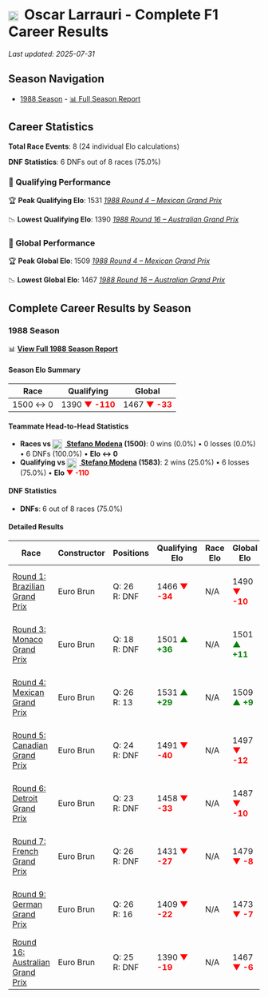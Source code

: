 # <img src="https://upload.wikimedia.org/wikipedia/commons/1/1a/Flag_of_Argentina.svg" alt="Argentina" width="20" height="auto" style="vertical-align: middle; margin-right: 5px;" onerror="this.outerHTML='🇦🇷'; this.style.marginRight='5px';"/> Oscar Larrauri - Complete F1 Career Results

*Last updated: 2025-07-31*

## Season Navigation

- [1988 Season](#1988-season) - [📊 Full Season Report](../seasons/1988-season-report)

## Career Statistics

**Total Race Events**: 8 (24 individual Elo calculations)

**DNF Statistics**: 6 DNFs out of 8 races (75.0%)

### 🏁 Qualifying Performance

🏆 **Peak Qualifying Elo**: 1531
   *[1988 Round 4 – Mexican Grand Prix](../seasons/1988-season-report#round-4-mexican-grand-prix)*

📉 **Lowest Qualifying Elo**: 1390
   *[1988 Round 16 – Australian Grand Prix](../seasons/1988-season-report#round-16-australian-grand-prix)*

### 🌟 Global Performance

🏆 **Peak Global Elo**: 1509
   *[1988 Round 4 – Mexican Grand Prix](../seasons/1988-season-report#round-4-mexican-grand-prix)*

📉 **Lowest Global Elo**: 1467
   *[1988 Round 16 – Australian Grand Prix](../seasons/1988-season-report#round-16-australian-grand-prix)*


## Complete Career Results by Season

### 1988 Season

📊 **[View Full 1988 Season Report](../seasons/1988-season-report)**

#### Season Elo Summary

| Race | Qualifying | Global |
|------|------------|--------|
| 1500 ↔ 0 | 1390 **<span style="color: red;">▼ -110</span>** | 1467 **<span style="color: red;">▼ -33</span>** |

#### Teammate Head-to-Head Statistics

- **Races vs [<img src="https://upload.wikimedia.org/wikipedia/commons/0/03/Flag_of_Italy.svg" alt="Italy" width="20" height="auto" style="vertical-align: middle; margin-right: 5px;" onerror="this.outerHTML='🇮🇹'; this.style.marginRight='5px';"/> Stefano Modena](stefano-modena) (1500)**: 0 wins (0.0%) • 0 losses (0.0%) • 6 DNFs (100.0%) • **Elo ↔ 0**
- **Qualifying vs [<img src="https://upload.wikimedia.org/wikipedia/commons/0/03/Flag_of_Italy.svg" alt="Italy" width="20" height="auto" style="vertical-align: middle; margin-right: 5px;" onerror="this.outerHTML='🇮🇹'; this.style.marginRight='5px';"/> Stefano Modena](stefano-modena) (1583)**: 2 wins (25.0%) • 6 losses (75.0%) • **Elo <span style="color: red;">▼ -110</span>**

#### DNF Statistics

- **DNFs**: 6 out of 8 races (75.0%)

#### Detailed Results

| Race | Constructor | Positions | Qualifying Elo | Race Elo | Global Elo | Teammate |
|------|-------------|-----------|----------------|----------|------------|----------|
| [Round 1: Brazilian Grand Prix](../seasons/1988-season-report#round-1-brazilian-grand-prix) | Euro Brun | Q: 26<br/>R: DNF | 1466 **<span style="color: red;">▼ -34</span>** | N/A | 1490 **<span style="color: red;">▼ -10</span>** | [<img src="https://upload.wikimedia.org/wikipedia/commons/0/03/Flag_of_Italy.svg" alt="Italy" width="20" height="auto" style="vertical-align: middle; margin-right: 5px;" onerror="this.outerHTML='🇮🇹'; this.style.marginRight='5px';"/> Stefano Modena](stefano-modena)<br/>Q: 24<br/>R: DNF |
| [Round 3: Monaco Grand Prix](../seasons/1988-season-report#round-3-monaco-grand-prix) | Euro Brun | Q: 18<br/>R: DNF | 1501 **<span style="color: green;">▲ +36</span>** | N/A | 1501 **<span style="color: green;">▲ +11</span>** | [<img src="https://upload.wikimedia.org/wikipedia/commons/0/03/Flag_of_Italy.svg" alt="Italy" width="20" height="auto" style="vertical-align: middle; margin-right: 5px;" onerror="this.outerHTML='🇮🇹'; this.style.marginRight='5px';"/> Stefano Modena](stefano-modena)<br/>Q: 999<br/>R: DNF |
| [Round 4: Mexican Grand Prix](../seasons/1988-season-report#round-4-mexican-grand-prix) | Euro Brun | Q: 26<br/>R: 13 | 1531 **<span style="color: green;">▲ +29</span>** | N/A | 1509 **<span style="color: green;">▲ +9</span>** | [<img src="https://upload.wikimedia.org/wikipedia/commons/0/03/Flag_of_Italy.svg" alt="Italy" width="20" height="auto" style="vertical-align: middle; margin-right: 5px;" onerror="this.outerHTML='🇮🇹'; this.style.marginRight='5px';"/> Stefano Modena](stefano-modena)<br/>Q: 999<br/>R: DNF |
| [Round 5: Canadian Grand Prix](../seasons/1988-season-report#round-5-canadian-grand-prix) | Euro Brun | Q: 24<br/>R: DNF | 1491 **<span style="color: red;">▼ -40</span>** | N/A | 1497 **<span style="color: red;">▼ -12</span>** | [<img src="https://upload.wikimedia.org/wikipedia/commons/0/03/Flag_of_Italy.svg" alt="Italy" width="20" height="auto" style="vertical-align: middle; margin-right: 5px;" onerror="this.outerHTML='🇮🇹'; this.style.marginRight='5px';"/> Stefano Modena](stefano-modena)<br/>Q: 15<br/>R: 12 |
| [Round 6: Detroit Grand Prix](../seasons/1988-season-report#round-6-detroit-grand-prix) | Euro Brun | Q: 23<br/>R: DNF | 1458 **<span style="color: red;">▼ -33</span>** | N/A | 1487 **<span style="color: red;">▼ -10</span>** | [<img src="https://upload.wikimedia.org/wikipedia/commons/0/03/Flag_of_Italy.svg" alt="Italy" width="20" height="auto" style="vertical-align: middle; margin-right: 5px;" onerror="this.outerHTML='🇮🇹'; this.style.marginRight='5px';"/> Stefano Modena](stefano-modena)<br/>Q: 19<br/>R: 12 |
| [Round 7: French Grand Prix](../seasons/1988-season-report#round-7-french-grand-prix) | Euro Brun | Q: 26<br/>R: DNF | 1431 **<span style="color: red;">▼ -27</span>** | N/A | 1479 **<span style="color: red;">▼ -8</span>** | [<img src="https://upload.wikimedia.org/wikipedia/commons/0/03/Flag_of_Italy.svg" alt="Italy" width="20" height="auto" style="vertical-align: middle; margin-right: 5px;" onerror="this.outerHTML='🇮🇹'; this.style.marginRight='5px';"/> Stefano Modena](stefano-modena)<br/>Q: 20<br/>R: 14 |
| [Round 9: German Grand Prix](../seasons/1988-season-report#round-9-german-grand-prix) | Euro Brun | Q: 26<br/>R: 16 | 1409 **<span style="color: red;">▼ -22</span>** | N/A | 1473 **<span style="color: red;">▼ -7</span>** | [<img src="https://upload.wikimedia.org/wikipedia/commons/0/03/Flag_of_Italy.svg" alt="Italy" width="20" height="auto" style="vertical-align: middle; margin-right: 5px;" onerror="this.outerHTML='🇮🇹'; this.style.marginRight='5px';"/> Stefano Modena](stefano-modena)<br/>Q: 25<br/>R: DNF |
| [Round 16: Australian Grand Prix](../seasons/1988-season-report#round-16-australian-grand-prix) | Euro Brun | Q: 25<br/>R: DNF | 1390 **<span style="color: red;">▼ -19</span>** | N/A | 1467 **<span style="color: red;">▼ -6</span>** | [<img src="https://upload.wikimedia.org/wikipedia/commons/0/03/Flag_of_Italy.svg" alt="Italy" width="20" height="auto" style="vertical-align: middle; margin-right: 5px;" onerror="this.outerHTML='🇮🇹'; this.style.marginRight='5px';"/> Stefano Modena](stefano-modena)<br/>Q: 20<br/>R: DNF |

